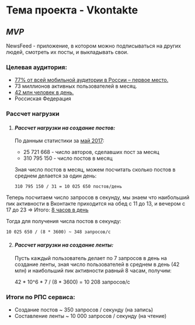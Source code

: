 # Тема проекта -  Vkontakte
## *MVP*  
 NewsFeed - приложение, в котором можно подписываться на других людей, смотреть их посты, и выкладывать свои.
### Целевая аудитория:
* [77% от всей мобильной аудитории в России – первое место.](https://vk.com/@cerebro_vk-polzovateli-socsetei-v-rossii-statistika-i-portrety-auditori)
* 73 миллионов активных пользователей в месяц.
* [42 млн человек в день.](https://ppc.world/articles/auditoriya-shesti-krupneyshih-socsetey-v-rossii-v-2020-godu-izuchaem-insayty/)
* Россиская Федерация
### Рассчет нагрузки
1) #### *Рассчет нагрузки на создание постов:*
    По данным статистики за [май 2017](https://vk.com/@cerebro_vk-polzovateli-socsetei-v-rossii-statistika-i-portrety-auditori):
    - 25 721 668 - число авторов, сделавших пост за месяц
    - 310 795 150 - число постов в месяц 
    
    Зная число постов в месяц, можем посчитать сколько постов в среднем делается за один день:

       310 795 150 / 31 = 10 025 650 постов/день


Теперь посчитаем число запросов в секунду, мы знаем что наибольший пик активности в Вконтакте приходится на обед с 11 до 13,
и вечером с 17 до 23 => Итого: [8 часов в день](https://postium.ru/luchshee-vremya-dlya-publikacii-postov-v-instagram-vk/)

Тогда для получения числа постов в секунду:


    10 025 650 / (8 * 3600) ~ 348 запросов/c


2) #### *Рассчет нагрузки на создание ленты:*
    Пусть каждый пользователь делает по 7 запросов в день на создание ленты, зная число пользователей
в среднем в день (42 млн) и наибольший пик активности равный 8 часам, получим:
   

     42 * 10^6 * 7 / (8 * 3600) = 10 208 запросов/c


### Итоги по РПС сервиса:
*  Создание постов ~ 350 запросов / секунду (на запись)
* Составление ленты ~ 10 000 запросов / секунду (на чтение)
